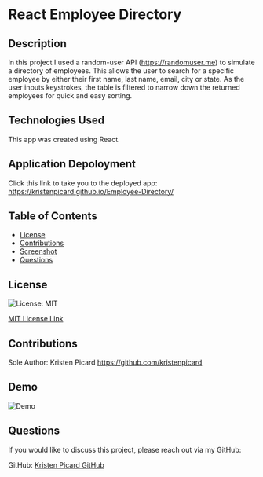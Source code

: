 # React Employee Directory

## Description

In this project I used a random-user API (https://randomuser.me) to simulate a directory of employees.  This allows the user to search for a specific employee by either their first name, last name, email, city or state.  As the user inputs keystrokes, the table is filtered to narrow down the returned employees for quick and easy sorting.  

## Technologies Used

This app was created using React.

## Application Depoloyment

Click this link to take you to the deployed app: https://kristenpicard.github.io/Employee-Directory/

## Table of Contents

- [License](#license)
- [Contributions](#contributions)
- [Screenshot](#screenshot)
- [Questions](#questions)

## License

![License: MIT](https://img.shields.io/badge/License-MIT-yellow.svg)

[MIT License Link](https://spdx.org/licenses/MIT.html)

## Contributions

Sole Author: Kristen Picard
https://github.com/kristenpicard

## Demo

![Demo](assets/1.gif)

## Questions

If you would like to discuss this project, please reach out via my GitHub:

GitHub: [Kristen Picard GitHub](https://github.com/kristenpicard)
